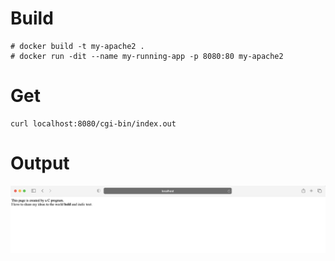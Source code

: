 # Build
```
# docker build -t my-apache2 .
# docker run -dit --name my-running-app -p 8080:80 my-apache2
```

# Get
```
curl localhost:8080/cgi-bin/index.out
```

# Output
![image.png](./image.png)
